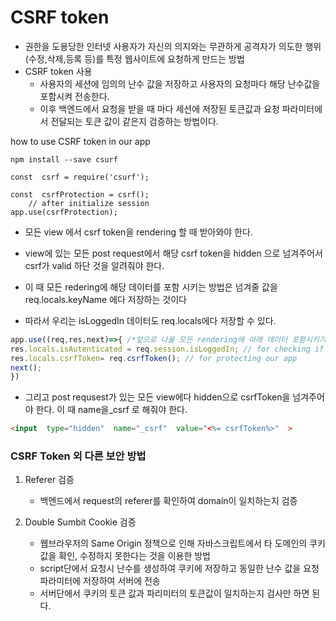 # CSRF token
-  권한을 도용당한 인터넷 사용자가 자신의 의지와는 무관하게 공격자가 의도한 행위(수정,삭제,등록 등)를 특정 웹사이트에 요청하게 만드는 방법 
- CSRF token 사용
	- 사용자의 세션에 임의의 난수 값을 저장하고 사용자의 요청마다 해당 난수값을 포함시켜 전송한다.
	- 이후 백엔드에서 요청을 받을 때 마다 세션에 저장된 토큰값과 요청 파라미터에서 전달되는 토큰 값이 같은지 검증하는 방법이다.


how to use CSRF token in our app

    npm install --save csurf
    
    const  csrf = require('csurf');
    
    const  csrfProtection = csrf();
        // after initialize session
    app.use(csrfProtection);


- 모든 view 에서 csrf token을 rendering 할 때 받아와야 한다.
- view에 있는 모든 post request에서 해당 csrf token을 hidden 으로 넘겨주어서 csrf가 valid 하단 것을 알려줘야 한다.

- 이 때 모든 redering에 해당 데이터를 포함 시키는 방법은 넘겨줄 값을 req.locals.keyName 에다 저장하는 것이다

- 따라서 우리는 isLoggedIn 데이터도 req.locals에다 저장할 수 있다.

```javascript
app.use((req,res,next)=>{ /*앞으로 나올 모든 rendering에 아래 데이터 포함시키기*/
res.locals.isAutenticated = req.session.isLoggedIn; // for checking if it's logged in
res.locals.csrfToken= req.csrfToken(); // for protecting our app
next();
})
```

- 그리고 post requsest가 있는 모든 view에다 hidden으로 csrfToken을 넘겨주어야 한다. 이 때 name을_csrf 로 해줘야 한다.

```html
<input  type="hidden"  name="_csrf"  value="<%= csrfToken%>"  >
```


### CSRF Token 외 다른 보안 방법
1. Referer 검증
	- 백엔드에서 request의 referer를 확인하여 domain이 일치하는지 검증

2. Double Sumbit Cookie 검증
	- 웹브라우저의 Same Origin 정책으로 인해 자바스크립트에서 타 도메인의 쿠키값을 확인, 수정하지 못한다는 것을 이용한 방법
	- script단에서 요청시 난수를 생성하여 쿠키에 저장하고 동일한 난수 값을 요청 파라미터에 저장하여 서버에 전송
	- 서버단에서 쿠키의 토큰 값과 파리미터의 토큰값이 일치하는지 검사만 하면 된다.